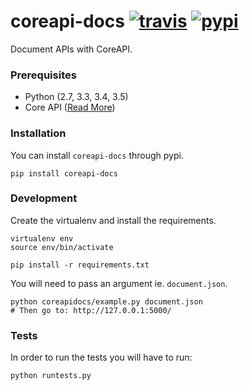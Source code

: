 coreapi-docs [![travis][travis-image]][travis-url] [![pypi][pypi-image]][pypi-url]
===
Document APIs with CoreAPI.

### Prerequisites

  - Python (2.7, 3.3, 3.4, 3.5)
  - Core API ([Read More](http://www.coreapi.org/))


### Installation
You can install `coreapi-docs` through pypi.

    pip install coreapi-docs


### Development
Create the virtualenv and install the requirements.

    virtualenv env
    source env/bin/activate

    pip install -r requirements.txt


You will need to pass an argument ie. `document.json`.

    python coreapidocs/example.py document.json
    # Then go to: http://127.0.0.1:5000/


### Tests
In order to run the tests you will have to run:

    python runtests.py


[travis-image]: https://travis-ci.com/ekonstantinidis/coreapi-docs.svg?token=9QR4ewbqbkEmHps6q5sq&branch=master
[travis-url]: https://travis-ci.com/ekonstantinidis/coreapi-docs

[pypi-image]: https://badge.fury.io/py/coreapi-docs.svg
[pypi-url]: https://pypi.python.org/pypi/coreapi-docs/

